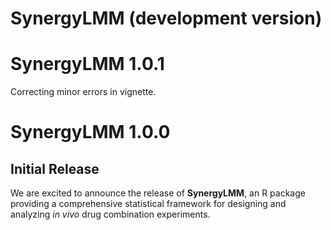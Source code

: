 # SynergyLMM (development version)

# SynergyLMM 1.0.1

Correcting minor errors in vignette.

# SynergyLMM 1.0.0

## Initial Release
We are excited to announce the release of **SynergyLMM**, an R package providing a comprehensive statistical framework for designing and analyzing _in vivo_ drug combination experiments.
